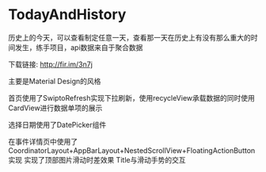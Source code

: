 # TodayAndHistory
历史上的今天，可以查看制定任意一天，查看那一天在历史上有没有那么重大的时间发生，练手项目，api数据来自于聚合数据

下载链接: http://fir.im/3n7j

主要是Material Design的风格

首页使用了SwiptoRefresh实现下拉刷新，使用recycleView承载数据的同时使用CardView进行数据单项的展示

选择日期使用了DatePicker组件

在事件详情页中使用了CoordinatorLayout+AppBarLayout+NestedScrollView+FloatingActionButton实现
实现了顶部图片滑动时差效果
Title与滑动手势的交互
